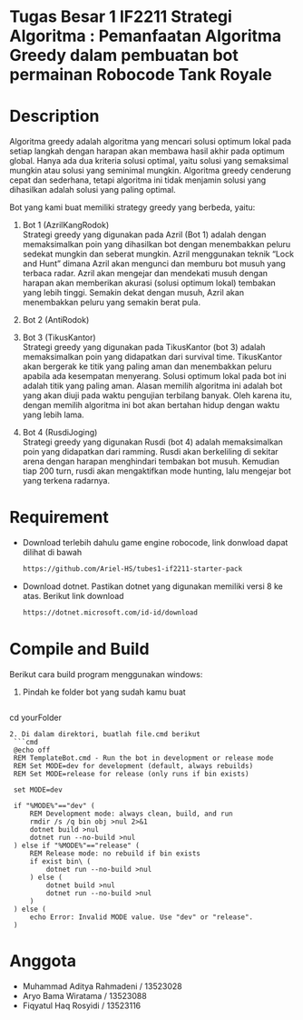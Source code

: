 # Tugas Besar 1 IF2211 Strategi Algoritma : Pemanfaatan Algoritma Greedy dalam pembuatan bot permainan Robocode Tank Royale

# Description
Algoritma greedy adalah algoritma yang mencari solusi optimum lokal pada setiap langkah dengan harapan akan membawa hasil akhir pada optimum global. Hanya ada dua kriteria solusi optimal, yaitu solusi yang semaksimal mungkin atau solusi yang seminimal mungkin. Algoritma greedy cenderung cepat dan sederhana, tetapi algoritma ini tidak menjamin solusi yang dihasilkan adalah solusi yang paling optimal.

Bot yang kami buat memiliki strategy greedy yang berbeda, yaitu:

1. Bot 1 (AzrilKangRodok) <br>
   Strategi greedy yang digunakan pada Azril (Bot 1) adalah dengan memaksimalkan poin yang dihasilkan bot dengan menembakkan peluru sedekat mungkin dan seberat mungkin. Azril menggunakan teknik “Lock and Hunt” dimana Azril akan mengunci dan memburu bot musuh yang terbaca radar. Azril akan mengejar dan mendekati musuh dengan harapan akan memberikan akurasi (solusi optimum lokal) tembakan yang lebih tinggi. Semakin dekat dengan musuh, Azril akan menembakkan peluru yang semakin berat pula.


3. Bot 2 (AntiRodok)


4. Bot 3 (TikusKantor) <br>
    Strategi greedy yang digunakan pada TikusKantor (bot 3) adalah memaksimalkan poin yang didapatkan dari survival time. TikusKantor akan bergerak ke titik yang paling aman dan menembakkan peluru apabila ada kesempatan menyerang. Solusi optimum lokal pada bot ini adalah titik yang paling aman. Alasan memilih algoritma ini adalah bot yang akan diuji pada waktu pengujian terbilang banyak. Oleh karena itu, dengan memilih algoritma ini bot akan bertahan hidup dengan waktu yang lebih lama.

5. Bot 4 (RusdiJoging) <br>
   Strategi greedy yang digunakan Rusdi (bot 4) adalah memaksimalkan poin yang didapatkan dari ramming. Rusdi akan berkeliling di sekitar arena dengan harapan menghindari tembakan bot musuh. Kemudian tiap 200 turn, rusdi akan mengaktifkan mode hunting, lalu mengejar bot yang terkena radarnya.

# Requirement
- Download terlebih dahulu game engine robocode, link donwload dapat dilihat di bawah
  ```bash
  https://github.com/Ariel-HS/tubes1-if2211-starter-pack
  ```

- Download dotnet. Pastikan dotnet yang digunakan memiliki versi 8 ke atas. Berikut link download
  ```bash
  https://dotnet.microsoft.com/id-id/download
  ```

# Compile and Build
Berikut cara build program menggunakan windows:
1. Pindah ke folder bot yang sudah kamu buat
   ```bash
  cd yourFolder
  ```
2. Di dalam direktori, buatlah file.cmd berikut
   ```cmd
   @echo off
   REM TemplateBot.cmd - Run the bot in development or release mode
   REM Set MODE=dev for development (default, always rebuilds)
   REM Set MODE=release for release (only runs if bin exists)
   
   set MODE=dev
   
   if "%MODE%"=="dev" (
       REM Development mode: always clean, build, and run
       rmdir /s /q bin obj >nul 2>&1
       dotnet build >nul
       dotnet run --no-build >nul
   ) else if "%MODE%"=="release" (
       REM Release mode: no rebuild if bin exists
       if exist bin\ (
           dotnet run --no-build >nul
       ) else (
           dotnet build >nul
           dotnet run --no-build >nul
       )
   ) else (
       echo Error: Invalid MODE value. Use "dev" or "release".
   )
   ```

   


# Anggota
- Muhammad Aditya Rahmadeni / 13523028
- Aryo Bama Wiratama / 13523088
- Fiqyatul Haq Rosyidi / 13523116
